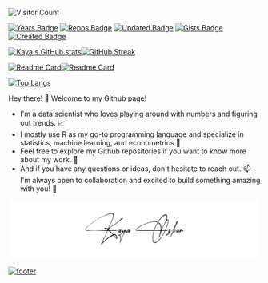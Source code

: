 ![Visitor Count](https://profile-counter.glitch.me/{kayaozkur}/count.svg)









[![Years Badge](https://badges.pufler.dev/years/kayaozkur)](https://badges.pufler.dev/years/{kayaozkur})
[![Repos Badge](https://badges.pufler.dev/repos/kayaozkur)](https://badges.pufler.dev/repos/{kayaozkur})
[![Updated Badge](https://badges.pufler.dev/updated/kayaozkur/navigatoR)](https://badges.pufler.dev/updated/{kayaozkur}/{navigatoR})
[![Gists Badge](https://badges.pufler.dev/gists/kayaozkur)](https://badges.pufler.dev/gists/{kayaozkur})
[![Created Badge](https://badges.pufler.dev/created/kayaozkur/navigatoR)](https://badges.pufler.dev/created/{kayaozkur}/{navigatoR})


[![Kaya's GitHub stats](https://github-readme-stats.vercel.app/api?username=kayaozkur&show_icons=true&theme=default&rank_icon=github&include_all_commits=false)](https://github.com/kayaozkur/github-readme-stats)[![GitHub Streak](https://streak-stats.demolab.com?user=kayaozkur&theme=ayu-light&hide_border=true)](https://git.io/streak-stats)

[![Readme Card](https://github-readme-stats.vercel.app/api/pin/?username=kayaozkur&repo=kayaozkur)](https://github.com/kayaozkur/kayaozkur)[![Readme Card](https://github-readme-stats.vercel.app/api/pin/?username=kayaozkur&repo=navigatoR)](https://github.com/kayaozkur/navigatoR)



[![Top Langs](https://github-readme-stats.vercel.app/api/top-langs/?username=kayaozkur&layout=compact)](https://github.com/kayaozkur)



            
Hey there! 👋 Welcome to my Github page! 

- I'm a data scientist who loves playing around with numbers and figuring out trends. 📈
- I mostly use R as my go-to programming language and specialize in statistics, machine learning, and econometrics 👷
- Feel free to explore my Github repositories if you want to know more about my work. 🌟 
- And if you have any questions or ideas, don't hesitate to reach out. 📫
-I'm always open to collaboration and excited to build something amazing with you! 🚀


![svg-animation](<signature.svg>)

[![footer](https://capsule-render.vercel.app/api?type=wave&color=gradient&height=300&section=footer&text=capsule%20render&desc=Hello%20capsule%20render&fontSize=60&animation=fadeIn)](<signature.svg>)
